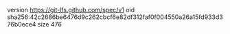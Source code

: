 version https://git-lfs.github.com/spec/v1
oid sha256:42c2686be6476d9c262cbcf6e82df312faf0f004550a26a15fd933d376b0ece4
size 476
